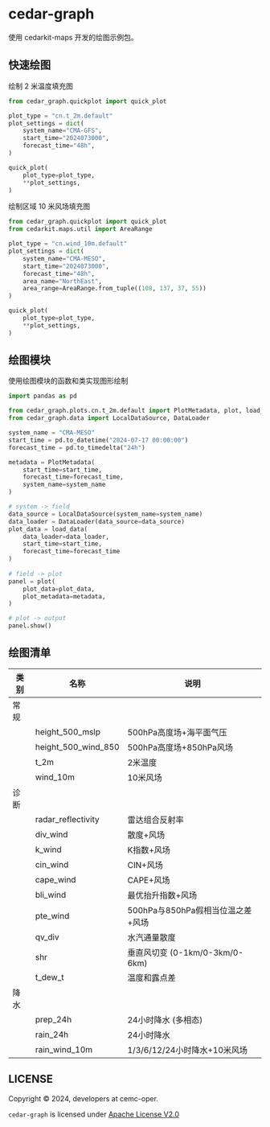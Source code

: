 # cedar-graph

使用 cedarkit-maps 开发的绘图示例包。

## 快速绘图

绘制 2 米温度填充图

```py
from cedar_graph.quickplot import quick_plot

plot_type = "cn.t_2m.default"
plot_settings = dict(
    system_name="CMA-GFS",
    start_time="2024073000",
    forecast_time="48h",
)

quick_plot(
    plot_type=plot_type,
    **plot_settings,
)
```

绘制区域 10 米风场填充图

```py
from cedar_graph.quickplot import quick_plot
from cedarkit.maps.util import AreaRange

plot_type = "cn.wind_10m.default"
plot_settings = dict(
    system_name="CMA-MESO",
    start_time="2024073000",
    forecast_time="48h",
    area_name="NorthEast",
    area_range=AreaRange.from_tuple((108, 137, 37, 55))
)

quick_plot(
    plot_type=plot_type,
    **plot_settings,
)
```

## 绘图模块

使用绘图模块的函数和类实现图形绘制

```py
import pandas as pd

from cedar_graph.plots.cn.t_2m.default import PlotMetadata, plot, load_data
from cedar_graph.data import LocalDataSource, DataLoader

system_name = "CMA-MESO"
start_time = pd.to_datetime("2024-07-17 00:00:00")
forecast_time = pd.to_timedelta("24h")

metadata = PlotMetadata(
    start_time=start_time,
    forecast_time=forecast_time,
    system_name=system_name
)

# system -> field
data_source = LocalDataSource(system_name=system_name)
data_loader = DataLoader(data_source=data_source)
plot_data = load_data(
    data_loader=data_loader, 
    start_time=start_time, 
    forecast_time=forecast_time
)
    
# field -> plot
panel = plot(
    plot_data=plot_data,
    plot_metadata=metadata,
)

# plot -> output
panel.show()
```

## 绘图清单

| 类别 | 名称                 | 说明                        |
|----|--------------------|---------------------------|
| 常规 |                    |                           |
|    | height_500_mslp    | 500hPa高度场+海平面气压           |
|    | height_500_wind_850 | 500hPa高度场+850hPa风场        |
|    | t_2m               | 2米温度                      |
|    | wind_10m           | 10米风场                     |
| 诊断 |                    |                           |
|    | radar_reflectivity | 雷达组合反射率                   |
|    | div_wind           | 散度+风场                     |
|    | k_wind             | K指数+风场                    |
|    | cin_wind           | CIN+风场                    |
|    | cape_wind          | CAPE+风场                   |
|    | bli_wind           | 最优抬升指数+风场                 |
|    | pte_wind           | 500hPa与850hPa假相当位温之差+风场   |
|    | qv_div             | 水汽通量散度                    |
|    | shr                | 垂直风切变 (0-1km/0-3km/0-6km) |
|    | t_dew_t            | 温度和露点差                    |
| 降水 |                    |                           |
|    | prep_24h           | 24小时降水 (多相态)              |
|    | rain_24h           | 24小时降水                    |
|    | rain_wind_10m      | 1/3/6/12/24小时降水+10米风场     |


## LICENSE

Copyright &copy; 2024, developers at cemc-oper.

`cedar-graph` is licensed under [Apache License V2.0](./LICENSE)
